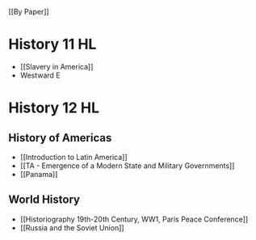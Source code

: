 [[By Paper]]
# History 11 HL
- [[Slavery in America]]
- Westward E
# History 12 HL
## History of Americas
- [[Introduction to Latin America]]
- [[TA - Emergence of a Modern State and Military Governments]]
- [[Panama]]

## World History
- [[Historiography 19th-20th Century, WW1, Paris Peace Conference]]
- [[Russia and the Soviet Union]]

